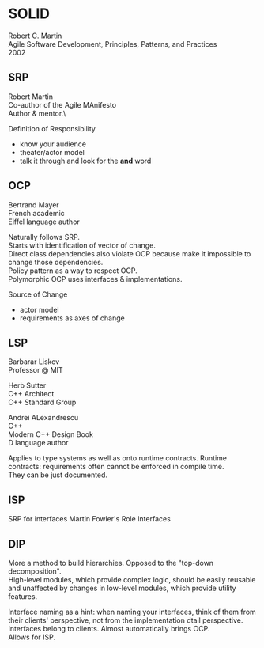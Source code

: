 # SOLID

Robert C. Martin\
Agile Software Development, Principles, Patterns, and Practices\
2002

## SRP
Robert Martin\
Co-author of the Agile MAnifesto\
Author & mentor.\

Definition of Responsibility
* know your audience
* theater/actor model
* talk it through and look for the **and** word

## OCP
Bertrand Mayer\
French academic\
Eiffel language author

Naturally follows SRP.\
Starts with identification of vector of change.\
Direct class dependencies also violate OCP because make it impossible to change those dependencies.\
Policy pattern as a way to respect OCP.\
Polymorphic OCP uses interfaces & implementations.

Source of Change
* actor model
* requirements as axes of change

## LSP
Barbarar Liskov\
Professor @ MIT

Herb Sutter\
C++ Architect\
C++ Standard Group

Andrei ALexandrescu\
C++\
Modern C++ Design Book\
D language author

Applies to type systems as well as onto runtime contracts.
Runtime contracts: requirements often cannot be enforced in compile time.\
They can be just documented.

## ISP
SRP for interfaces
Martin Fowler's Role Interfaces

## DIP
More a method to build hierarchies. Opposed to the "top-down decomposition".\
High-level modules, which provide complex logic, should be easily reusable and unaffected by changes in low-level modules, which provide utility features.

Interface naming as a hint: when naming your interfaces, think of them from their clients' perspective, not from the implementation dtail perspective. Interfaces belong to clients.
Almost automatically brings OCP.\
Allows for ISP.
